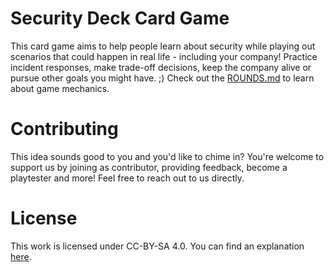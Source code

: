 # Security Deck Card Game
This card game aims to help people learn about security while playing out scenarios that could happen in real life - including your company! Practice incident responses, make trade-off decisions, keep the company alive or pursue other goals you might have. ;) Check out the [ROUNDS.md](ROUNDS.md) to learn about game mechanics.

# Contributing
This idea sounds good to you and you'd like to chime in? You're welcome to support us by joining as contributor, providing feedback, become a playtester and more! Feel free to reach out to us directly.

# License

This work is licensed under CC-BY-SA 4.0. You can find an explanation [here](https://creativecommons.org/licenses/by-sa/4.0/deed.en).